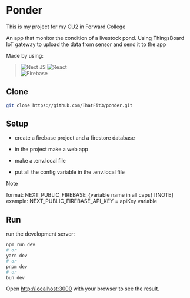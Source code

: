 
# Ponder

This is my project for my CU2 in Forward College

An app that monitor the condition of a livestock pond. Using ThingsBoard IoT gateway to upload the data from sensor and send it to the app

Made by using:
> ![Next JS](https://img.shields.io/badge/Next-black?style=for-the-badge&logo=next.js&logoColor=white) 
> ![React](https://img.shields.io/badge/react-%2320232a.svg?style=for-the-badge&logo=react&logoColor=%2361DAFB)     
> ![Firebase](https://img.shields.io/badge/firebase-a08021?style=for-the-badge&logo=firebase&logoColor=ffcd34)
## Clone

```bash
git clone https://github.com/ThatFit3/ponder.git
```
## Setup

- create a firebase project and a firestore database

- in the project make a web app

- make a .env.local file

- put all the config variable in the .env.local file

> [!NOTE]
> format:
NEXT_PUBLIC_FIREBASE_{variable name in all caps}
> [!NOTE]
> example: 
NEXT_PUBLIC_FIREBASE_API_KEY = apiKey variable

## Run

run the development server:

```bash
npm run dev
# or
yarn dev
# or
pnpm dev
# or
bun dev
```

Open [http://localhost:3000](http://localhost:3000) with your browser to see the result.